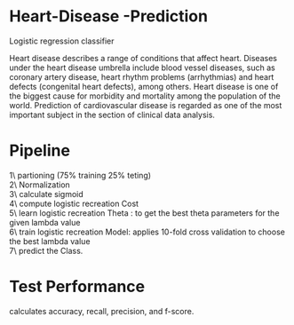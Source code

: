 # Heart-Disease -Prediction
Logistic regression classifier 

Heart	disease	describes	a	range	of	conditions	that	affect	heart.	Diseases	under	the	heart	disease	umbrella	include	blood	vessel	diseases,	such	as	coronary	artery	disease,	heart	rhythm	problems	(arrhythmias)	and	heart	defects	(congenital	heart	defects),	among	others.	Heart	disease	is	one	of	the	biggest	cause	for	morbidity	and	mortality	among	the	population	of	the	world.	Prediction	of	cardiovascular	disease	is	regarded	as	one	of	the	most	important	subject	in	the	section	of	clinical	data	analysis.	

# Pipeline
1\ partioning (75% training 25% teting) <br />
2\ Normalization <br />
3\ calculate sigmoid<br />
4\ compute logistic recreation Cost<br />
5\ learn logistic recreation Theta :
to get the best theta parameters for	the	given	lambda	value<br />
6\ train logistic recreation Model:
applies	10-fold	cross	validation	to	choose	the	best	lambda	value<br />
7\  predict the Class.<br />

#  Test Performance
calculates accuracy,	recall,	precision,	and	f-score.
